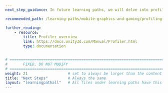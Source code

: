 ```yaml
---
next_step_guidance: In future learning paths, we will delve into profiling and optimizing more complex cases.

recommended_path: /learning-paths/mobile-graphics-and-gaming/profiling-unity-apps-on-android/

further_reading:
    - resource:
        title: Profiler overview 
        link: https://docs.unity3d.com/Manual/Profiler.html
        type: documentation


# ================================================================================
#       FIXED, DO NOT MODIFY
# ================================================================================
weight: 21                  # set to always be larger than the content in this path, and one more than 'review'
title: "Next Steps"         # Always the same
layout: "learningpathall"   # All files under learning paths have this same wrapper
---
```

